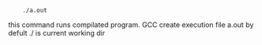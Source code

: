 ```zhs
	./a.out
```
this command runs compilated program. GCC create execution file a.out by defult 
./ is current working dir
